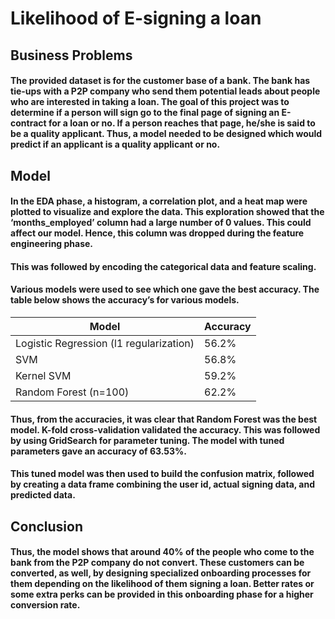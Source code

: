 # Likelihood of E-signing a loan

## Business Problems
#### The provided dataset is for the customer base of a bank. The bank has tie-ups with a P2P company who send them potential leads about people who are interested in taking a loan. The goal of this project was to determine if a person will sign go to the final page of signing an E-contract for a loan or no. If a person reaches that page, he/she is said to be a quality applicant. Thus, a model needed to be designed which would predict if an applicant is a quality applicant or no.

## Model
#### In the EDA phase, a histogram, a correlation plot, and a heat map were plotted to visualize and explore the data. This exploration showed that the ‘months_employed’ column had a large number of 0 values. This could affect our model. Hence, this column was dropped during the feature engineering phase.
#### This was followed by encoding the categorical data and feature scaling.
#### Various models were used to see which one gave the best accuracy. The table below shows the accuracy’s for various models.

| Model | Accuracy |
| --- | --- |
| Logistic Regression (l1 regularization) | 56.2% |
| SVM |56.8% |
| Kernel SVM | 59.2% |
| Random Forest (n=100) | 62.2% |

#### Thus, from the accuracies, it was clear that Random Forest was the best model. K-fold cross-validation validated the accuracy. This was followed by using GridSearch for parameter tuning. The model with tuned parameters gave an accuracy of 63.53%.
#### This tuned model was then used to build the confusion matrix, followed by creating a data frame combining the user id, actual signing data, and predicted data.

## Conclusion
#### Thus, the model shows that around 40% of the people who come to the bank from the P2P company do not convert. These customers can be converted, as well, by designing specialized onboarding processes for them depending on the likelihood of them signing a loan. Better rates or some extra perks can be provided in this onboarding phase for a higher conversion rate.
